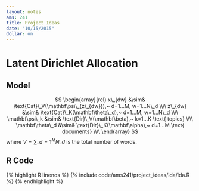 ```yaml
---
layout: notes
ams: 241
title: Project Ideas
date: "10/15/2015"
dollar: on
---
```


# Latent Dirichlet Allocation

## Model
$$ \begin{array}{rcl}
   x\_{dw} &\sim& \text{Cat}\_V(\mathbf\psi\_{z\_{dw}}),~ d=1...M, w=1...N\_d \\\\
   z\_{dw} &\sim& \text{Cat}\_K(\mathbf\theta\_d),~ d=1...M, w=1...N\_d \\\\
   \mathbf\psi\_k   &\sim& \text{Dir}\_V(\mathbf\beta),~ k=1...K \text{ topics} \\\\
   \mathbf\theta\_d &\sim& \text{Dir}\_K(\mathbf\alpha),~ d=1...M \text{ documents} \\\\
\end{array} $$
where $V = \sum\_{d=1}^{M}N\_d$ is the total number of words.

## R Code
{% highlight R linenos %}
  {% include code/ams241/project_ideas/lda/lda.R %}
{% endhighlight %}
